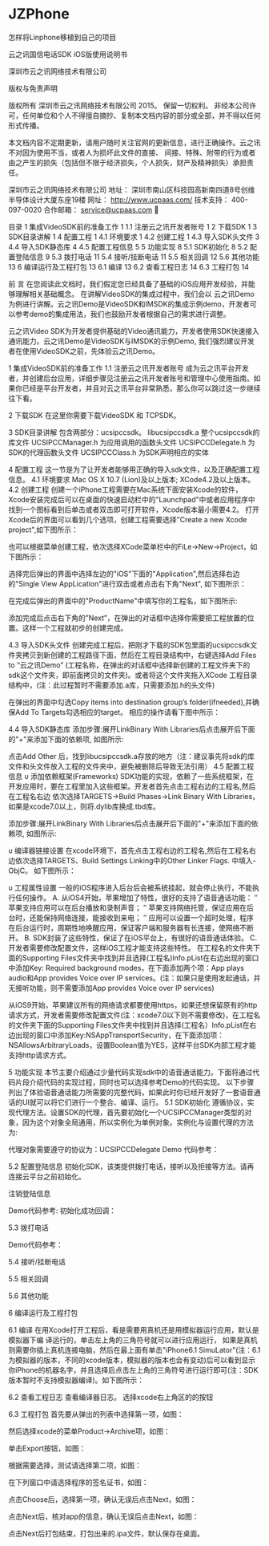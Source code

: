 # JZPhone
怎样将Linphone移植到自己的项目





云之讯国信电话SDK
iOS版使用说明书


























深圳市云之讯网络技术有限公司


版权与免责声明

版权所有 深圳市云之讯网络技术有限公司 2015。 保留一切权利。
非经本公司许可，任何单位和个人不得擅自摘抄、复制本文档内容的部分或全部，并不得以任何形式传播。

本文档内容不定期更新，请用户随时关注官网的更新信息，进行正确操作。云之讯不对因为使用不当，或者人为损坏此文件的直接、 间接、特殊、附带的行为或者由之产生的损失（包括但不限于经济损失，个人损失，财产及精神损失）承担责任。








深圳市云之讯网络技术有限公司
地址：		深圳市南山区科技园高新南四道8号创维半导体设计大厦东座19楼
网址：		http://www.ucpaas.com/
技术支持：	400-097-0020
合作邮箱：	service@ucpaas.com


目录
1	集成VideoSDK前的准备工作	1
1.1	注册云之讯开发者账号	1
2	下载SDK	1
3	SDK目录讲解	1
4	配置工程	1
4.1	环境要求	1
4.2	创建工程	1
4.3	导入SDK头文件	3
4.4	导入SDK静态库	4
4.5	配置工程信息	5
5	功能实现	8
5.1	SDK初始化	8
5.2	配置登陆信息	9
5.3	拨打电话	11
5.4	接听/挂断电话	11
5.5	相关回调	12
5.6	其他功能	13
6	编译运行及工程打包	13
6.1	编译	13
6.2	查看工程日志	14
6.3	工程打包	14




前 言
在您阅读此文档时，我们假定您已经具备了基础的iOS应用开发经验，并能够理解相关基础概念。
在讲解VideoSDK的集成过程中，我们会以 云之讯Demo 为例进行讲解。云之讯Demo是VideoSDK和IMSDK的集成示例demo，开发者可以参考demo的集成用法，我们也鼓励开发者根据自己的需求进行调整。


云之讯Video SDK为开发者提供基础的Video通讯能力，开发者使用SDK快速接入通讯能力。云之讯Demo是VideoSDK与IMSDK的示例Demo, 我们强烈建议开发者在使用VideoSDK之前，先体验云之讯Demo。


1	集成VideoSDK前的准备工作
1.1	注册云之讯开发者账号
成为云之讯平台开发者，并创建后台应用，详细步骤见注册云之讯开发者账号和管理中心使用指南。如果你已经是平台开发者，并且对云之讯平台非常熟悉，那么你可以跳过这一步继续往下看。

2	下载SDK
在这里你需要下载VideoSDK 和 TCPSDK。

3	SDK目录讲解
包含两部分：ucsipccsdk。
libucsipccsdk.a 整个ucsipccsdk的库文件
UCSIPCCManager.h 为应用调用的函数头文件
UCSIPCCDelegate.h 为SDK的代理函数头文件
UCSIPCCClass.h 为SDK声明相应的实体

4	配置工程
这一节是为了让开发者能够用正确的导入sdk文件，以及正确配置工程信息。
4.1	环境要求
Mac OS X 10.7 (Lion)及以上版本; XCode4.2及以上版本。
4.2	创建工程
创建一个iPhone工程需要在Mac系统下面安装Xcode的软件，Xcode安装完成后可以在桌面的快速启动栏中的"Launchpad"中或者应用程序中找到一个图标看到后单击或者双击即可打开软件，Xcode版本最小需要4.2。
打开Xcode后的界面可以看到几个选项，创建工程需要选择"Create a new Xcode project",如下图所示：

也可以根据菜单创建工程，依次选择XCode菜单栏中的FiLe->New->Project，如下图所示：

选择完后弹出的界面中选择左边的"iOS"下面的"Application",然后选择右边的"Single View AppLication"进行双击或者点击右下角"Next", 如下图所示：

在完成后弹出的界面中的"ProductName"中填写你的工程名，如下图所示:

添加完成后点击右下角的”Next”，在弹出的对话框中选择你需要把工程放置的位置。这样一个工程就初步的创建完成。

4.3	导入SDK头文件
创建完成工程后，把刚才下载的SDK包里面的ucsipccsdk文件夹拷贝到新创建的工程路径下面，然后在工程目录结构中，右键选择Add Files to “云之讯Demo” (工程名称，在弹出的对话框中选择新创建的工程文件夹下的sdk这个文件夹，即前面拷贝的文件夹)。或者将这个文件夹拖入XCode 工程目录结构中，(注：此过程暂时不需要添加.a库，只需要添加.h的头文件)

在弹出的界面中勾选Copy items into destination group’s folder(ifneeded),并确保Add To Targets勾选相应的target。 相应的操作请看下图中所示：

4.4	导入SDK静态库
添加步骤:展开LinkBinary With Libraries后点击展开后下面的"+"来添加下面的依赖项,
如图所示:



点击Add Other 后，找到libucsipccsdk.a存放的地方（注：建议事先将sdk的库文件和头文件放入工程的文件夹中，避免被删除后导致无法引用）
4.5	配置工程信息
υ	添加依赖框架(Frameworks)
SDK功能的实现，依赖了一些系统框架，在开发应用时，要在工程里加入这些框架。开发者首先点击工程右边的工程名,然后在工程名右边 依次选择TARGETS->Build Phases->Link Binary With Libraries，如果是xcode7.0以上，则将.dylib库换成.tbd库。

添加步骤:展开LinkBinary With Libraries后点击展开后下面的"+"来添加下面的依赖项,
如图所示:



υ	编译器链接设置
在xcode环境下，首先点击工程右边的工程名,然后在工程名右边依次选择TARGETS、Build Settings Linking中的Other Linker Flags. 中填入-ObjC。 如下图所示：

υ	工程属性设置
一般的iOS程序进入后台后会被系统挂起，就会停止执行，不能执行任何操作。
A.	从iOS4开始，苹果增加了特性，很好的支持了语音通话功能：
″	苹果支持应用可以在后台播放和录制声音；
″	苹果支持网络托管，保证应用在后台时，还能保持网络连接，能接收到来电；
″	应用可以设置一个超时处理，程序在后台运行时，周期性地唤醒应用，保证客户端和服务器有长连接，使网络不断开。
B.	SDK封装了这些特性，保证了在iOS平台上，有很好的语音通话体验。
C.	开发者需要修改配置文件，这样iOS工程才能支持这些特性。
在工程名的文件夹下面的Supporting Files文件夹中找到并且选择(工程名)lnfo.pList在右边出现的窗口中添加Key: Required background modes，在下面添加两个项：App plays audio和App provides Voice over IP services。(注：如果只是使用发起通话，并无接听功能，则不需要添加App provides Voice over IP services)

从iOS9开始，苹果建议所有的网络请求都要使用https，如果还想保留原有的http请求方式，开发者需要修改配置文件(注：xcode7.0以下则不需要修改)，在工程名的文件夹下面的Supporting Files文件夹中找到并且选择(工程名）lnfo.pList在右边出现的窗口中添加Key:NSAppTransportSecurity，在下面添加项：NSAllowsArbitraryLoads，设置Boolean值为YES，这样平台SDK内部工程才能支持http请求方式。

5	功能实现
本节主要介绍通过少量代码实现sdk中的语音通话能力。下面将通过代码片段介绍代码的实现过程，同时也可以选择参考Demo的代码实现。
以下步骤列出了体验语音通话能力所需要的完整代码，如果此时你已经开发好了一套语音通话的UI就可以将它们进行一个整合、编译、运行。
5.1	SDK初始化
遵循协议，实现代理方法。设置SDK的代理，首先要初始化一个UCSIPCCManager类型的对象，因为这个对象全局通用，所以实例化为单例对象。实例化与设置代理的方法为:


代理对象需要遵守的协议为：UCSIPCCDelegate
Demo 代码参考：


5.2	配置登陆信息
初始化SDK，该类提供拨打电话，接听以及拒接等方法。请再连接云平台之前初始化。

注销登陆信息

Demo代码参考:
	初始化成功回调： 


5.3	拨打电话

Demo代码参考：


5.4	接听/挂断电话



5.5	相关回调

5.6	其他功能

6	编译运行及工程打包

6.1	编译
在用Xcode打开工程后，看是需要用真机还是用模拟器运行应用，默认是模拟器下编
译运行的，单击左上角的三角符号就可以进行应用运行， 如果是真机则需要你插上真机连接电脑，然后在最上面有单击"iPhone6.1 SimuLator"(注：6.1为模拟器的版本，不同的xcode版本，模拟器的版本也会有变动)后可以看到显示你iPhone的机器名字，并且选择后点击左上角的三角符号进行运行即可(注：SDK版本暂时不支持模拟器编译)。如下图所示：

6.2	查看工程日志
查看编译器日志。
选择xcode右上角区的的按钮

6.3	工程打包
首先要从弹出的列表中选择第一项，如图：


然后选择xcode的菜单Product->Archive项，如图：


单击Export按钮，如图：



根据需要选择，测试请选择第二项，如图：


在下列窗口中请选择程序的签名证书，如图：


点击Choose后，选择第一项，确认无误后点击Next，如图：



点击Next后，核对app的信息，确认无误后点击Next，如图：


点击Next后打包结束，打包出来的.ipa文件，默认保存在桌面。

